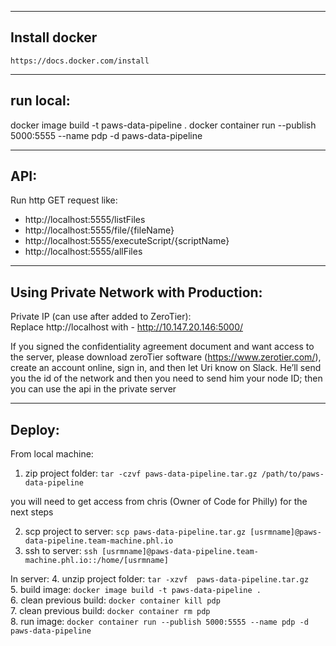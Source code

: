 ---------------------------------------
Install docker
---------------------------------------
    https://docs.docker.com/install

---------------------------------------
run local:  
---------------------------------------
docker image build -t paws-data-pipeline .
docker container run --publish 5000:5555 --name pdp -d paws-data-pipeline

---------------------------------------
API:  
---------------------------------------
Run http GET request like:    
- http://localhost:5555/listFiles
- http://localhost:5555/file/{fileName}
- http://localhost:5555/executeScript/{scriptName}
- http://localhost:5555/allFiles 

---------------------------------------  
Using Private Network with Production:
---------------------------------------
Private IP (can use after added to ZeroTier):    
Replace http://localhost with - http://10.147.20.146:5000/

If you signed the confidentiality agreement document and want access to the server, please download zeroTier software (https://www.zerotier.com/), create an account online, sign in, and then let Uri know on Slack. He’ll send you the id of the network and then you need to send him your node ID; then you can use the api in the private server

---------------------------------------
Deploy:
---------------------------------------
From local machine:
1. zip project folder: `tar -czvf paws-data-pipeline.tar.gz /path/to/paws-data-pipeline`

you will need to get access from chris (Owner of Code for Philly) for the next steps

2. scp project to server: `scp paws-data-pipeline.tar.gz [usrmname]@paws-data-pipeline.team-machine.phl.io`
3. ssh to server: `ssh [usrmname]@paws-data-pipeline.team-machine.phl.io::/home/[usrmname]`

In server:
4. unzip project folder: `tar -xzvf  paws-data-pipeline.tar.gz`<br/>
5. build image: `docker image build -t paws-data-pipeline .`<br/>
6. clean previous build: `docker container kill pdp`<br/>
7. clean previous build: `docker container rm pdp`<br/>
8. run image: `docker container run --publish 5000:5555 --name pdp -d paws-data-pipeline`

